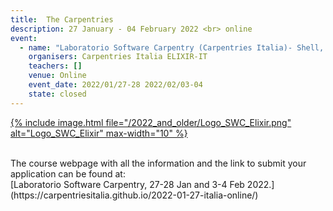 ```yaml
---
title:  The Carpentries
description: 27 January - 04 February 2022 <br> online
event:
  - name: "Laboratorio Software Carpentry (Carpentries Italia)- Shell, Git, Python"
    organisers: Carpentries Italia ELIXIR-IT
    teachers: []
    venue: Online
    event_date: 2022/01/27-28 2022/02/03-04
    state: closed
---
```

[{% include image.html file="/2022_and_older/Logo_SWC_Elixir.png" alt="Logo_SWC_Elixir" max-width="10" %}](https://carpentriesitalia.github.io/2021-09-09-italia-online/)


<br>
The course webpage with all the information and the link to submit your application can be found at:<br>
[Laboratorio Software Carpentry,  27-28 Jan and 3-4 Feb 2022.](https://carpentriesitalia.github.io/2022-01-27-italia-online/)
